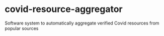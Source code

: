 # covid-resource-aggregator
Software system to automatically aggregate verified Covid resources from popular sources
